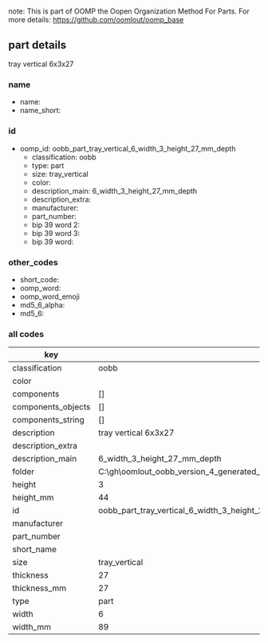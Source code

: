 #   

note: This is part of OOMP the Oopen Organization Method For Parts. For more details: https://github.com/oomlout/oomp_base

##  part details



tray vertical 6x3x27

### name
* name: 
* name_short: 
### id
* oomp_id: oobb_part_tray_vertical_6_width_3_height_27_mm_depth
  * classification: oobb
  * type: part
  * size: tray_vertical
  * color: 
  * description_main: 6_width_3_height_27_mm_depth
  * description_extra: 
  * manufacturer: 
  * part_number: 
  * bip 39 word 2: 
  * bip 39 word 3: 
  * bip 39 word: 

### other_codes
* short_code: 
* oomp_word: 
* oomp_word_emoji 
* md5_6_alpha: 
* md5_6: 









### all codes 
| key | value |  
| --- | --- |  
| classification | oobb |  
| color |  |  
| components | [] |  
| components_objects | [] |  
| components_string | [] |  
| description | tray vertical 6x3x27 |  
| description_extra |  |  
| description_main | 6_width_3_height_27_mm_depth |  
| folder | C:\gh\oomlout_oobb_version_4_generated_parts\things\oobb_part_tray_vertical_6_width_3_height_27_mm_depth |  
| height | 3 |  
| height_mm | 44 |  
| id | oobb_part_tray_vertical_6_width_3_height_27_mm_depth |  
| manufacturer |  |  
| part_number |  |  
| short_name |  |  
| size | tray_vertical |  
| thickness | 27 |  
| thickness_mm | 27 |  
| type | part |  
| width | 6 |  
| width_mm | 89 |  

